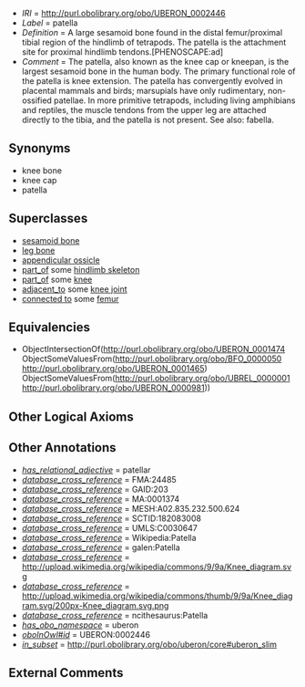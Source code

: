  * *IRI* = http://purl.obolibrary.org/obo/UBERON_0002446
 * *Label* = patella
 * *Definition* = A large sesamoid bone found in the distal femur/proximal tibial region of the hindlimb of tetrapods. The patella is the attachment site for proximal hindlimb tendons.[PHENOSCAPE:ad]
 * *Comment* = The patella, also known as the knee cap or kneepan, is the largest sesamoid bone in the human body. The primary functional role of the patella is knee extension. The patella has convergently evolved in placental mammals and birds; marsupials have only rudimentary, non-ossified patellae. In more primitive tetrapods, including living amphibians and reptiles, the muscle tendons from the upper leg are attached directly to the tibia, and the patella is not present. See also: fabella.

## Synonyms

 * knee bone
 * knee cap
 * patella

## Superclasses

 * [sesamoid bone](../../UBERON/79/UBERON_0001479.md)
 * [leg bone](../../UBERON/93/UBERON_0005893.md)
 * [appendicular ossicle](../../UBERON/41/UBERON_0011141.md)
 * [part_of](../../BFO/50/BFO_0000050.md) some [hindlimb skeleton](../../UBERON/41/UBERON_0001441.md)
 * [part_of](../../BFO/50/BFO_0000050.md) some [knee](../../UBERON/65/UBERON_0001465.md)
 * [adjacent_to](../../RO/20/RO_0002220.md) some [knee joint](../../UBERON/85/UBERON_0001485.md)
 * [connected to](../../UBREL/01/UBREL_0000001.md) some [femur](../../UBERON/81/UBERON_0000981.md)

## Equivalencies

 * ObjectIntersectionOf(<http://purl.obolibrary.org/obo/UBERON_0001474> ObjectSomeValuesFrom(<http://purl.obolibrary.org/obo/BFO_0000050> <http://purl.obolibrary.org/obo/UBERON_0001465>) ObjectSomeValuesFrom(<http://purl.obolibrary.org/obo/UBREL_0000001> <http://purl.obolibrary.org/obo/UBERON_0000981>))

## Other Logical Axioms


## Other Annotations

 * *[has_relational_adjective](../../UBPROP/07/UBPROP_0000007.md)* = patellar
 * *[database_cross_reference](../../ef/oboInOwl#hasDbXref.md)* = FMA:24485
 * *[database_cross_reference](../../ef/oboInOwl#hasDbXref.md)* = GAID:203
 * *[database_cross_reference](../../ef/oboInOwl#hasDbXref.md)* = MA:0001374
 * *[database_cross_reference](../../ef/oboInOwl#hasDbXref.md)* = MESH:A02.835.232.500.624
 * *[database_cross_reference](../../ef/oboInOwl#hasDbXref.md)* = SCTID:182083008
 * *[database_cross_reference](../../ef/oboInOwl#hasDbXref.md)* = UMLS:C0030647
 * *[database_cross_reference](../../ef/oboInOwl#hasDbXref.md)* = Wikipedia:Patella
 * *[database_cross_reference](../../ef/oboInOwl#hasDbXref.md)* = galen:Patella
 * *[database_cross_reference](../../ef/oboInOwl#hasDbXref.md)* = http://upload.wikimedia.org/wikipedia/commons/9/9a/Knee_diagram.svg
 * *[database_cross_reference](../../ef/oboInOwl#hasDbXref.md)* = http://upload.wikimedia.org/wikipedia/commons/thumb/9/9a/Knee_diagram.svg/200px-Knee_diagram.svg.png
 * *[database_cross_reference](../../ef/oboInOwl#hasDbXref.md)* = ncithesaurus:Patella
 * *[has_obo_namespace](../../ce/oboInOwl#hasOBONamespace.md)* = uberon
 * *[oboInOwl#id](../../id/oboInOwl#id.md)* = UBERON:0002446
 * *[in_subset](../../et/oboInOwl#inSubset.md)* = http://purl.obolibrary.org/obo/uberon/core#uberon_slim

## External Comments

